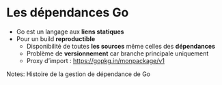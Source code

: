 # Les dépendances Go

- Go est un langage aux **liens statiques**
- Pour un build **reproductible**
  - Disponibilité de toutes **les sources** même celles des **dépendances**
  - Problème de **versionnement** car branche principale uniquement
  - Proxy d’import : https://gopkg.in/monpackage/v1

Notes:
Histoire de la gestion de dépendance de Go
